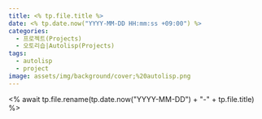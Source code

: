 ```yaml
---
title: <% tp.file.title %>
date: <% tp.date.now("YYYY-MM-DD HH:mm:ss +09:00") %>
categories:
  - 프로젝트(Projects)
  - 오토리습|Autolisp(Projects)
tags:
  - autolisp
  - project
image: assets/img/background/cover;%20autolisp.png
---
```

<% await tp.file.rename(tp.date.now("YYYY-MM-DD") + "-" + tp.file.title) %>
